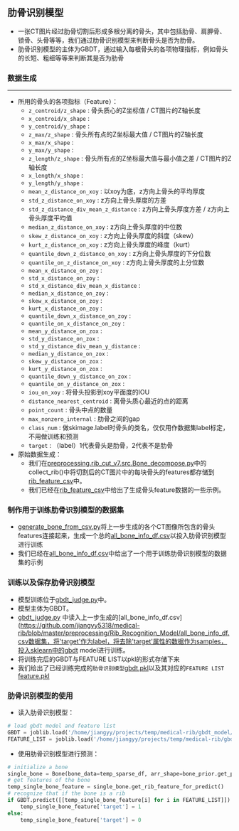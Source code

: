 ## 肋骨识别模型
- 一张CT图片经过肋骨切割后形成多根分离的骨头，其中包括肋骨、肩胛骨、锁骨、头骨等等，我们通过肋骨识别模型来判断骨头是否为肋骨。
- 肋骨识别模型的主体为GBDT，通过输入每根骨头的各项物理指标，例如骨头的长短、粗细等等来判断其是否为肋骨
### 数据生成
---
- 所用的骨头的各项指标（Feature）：
  - `z_centroid/z_shape` : 骨头质心的Z坐标值 / CT图片的Z轴长度
  - `x_centroid/x_shape` :
  - `y_centroid/y_shape` :
  - `z_max/z_shape` : 骨头所有点的Z坐标最大值 / CT图片的Z轴长度
  - `x_max/x_shape` :
  - `y_max/y_shape` : 
  - `z_length/z_shape` : 骨头所有点的Z坐标最大值与最小值之差 / CT图片的Z轴长度
  - `x_length/x_shape` :
  - `y_length/y_shape` :
  - `mean_z_distance_on_xoy` : 以xoy为底，z方向上骨头的平均厚度
  - `std_z_distance_on_xoy` : z方向上骨头厚度的方差
  - `std_z_distance_div_mean_z_distance` : z方向上骨头厚度方差 / z方向上骨头厚度平均值
  - `median_z_distance_on_xoy` : z方向上骨头厚度的中位数
  - `skew_z_distance_on_xoy` : z方向上骨头厚度的斜度（skew）
  - `kurt_z_distance_on_xoy` : z方向上骨头厚度的峰度（kurt）
  - `quantile_down_z_distance_on_xoy` : z方向上骨头厚度的下分位数
  - `quantile_on_z_distance_on_xoy` : z方向上骨头厚度的上分位数
  - `mean_x_distance_on_zoy` : 
  - `std_x_distance_on_zoy` : 
  - `std_x_distance_div_mean_x_distance` : 
  - `median_x_distance_on_zoy` : 
  - `skew_x_distance_on_zoy` : 
  - `kurt_x_distance_on_zoy` : 
  - `quantile_down_x_distance_on_zoy` : 
  - `quantile_on_x_distance_on_zoy` : 
  - `mean_y_distance_on_zox` : 
  - `std_y_distance_on_zox` : 
  - `std_y_distance_div_mean_y_distance` : 
  - `median_y_distance_on_zox` : 
  - `skew_y_distance_on_zox` : 
  - `kurt_y_distance_on_zox` : 
  - `quantile_down_y_distance_on_zox` : 
  - `quantile_on_y_distance_on_zox` : 
  - `iou_on_xoy` : 将骨头投影到xoy平面度的IOU
  - `distance_nearest_centroid` : 离骨头质心最近的点的距离
  - `point_count` : 骨头中点的数量
  - `max_nonzero_internal` : 肋骨之间的gap
  - `class_num` : 做skimage.label时骨头的类名，仅仅用作数据集label标定，不用做训练和预测
  - `target` : （label）1代表骨头是肋骨，2代表不是肋骨
- 原始数据生成：
  - 我们在[preprocessing.rib_cut_v7.src.Bone_decompose.py](https://github.com/jiangyy5318/medical-rib/blob/master/preprocessing/rib_cut_v7/src/Bone_decompose.py)中的collect_rib()中将切割后的CT图片中的每块骨头的features都存储到[rib_feature_csv](https://github.com/jiangyy5318/medical-rib/tree/master/preprocessing/Rib_Recognition_Model/rib_feature_csv)中。
  - 我们已经在[rib_feature_csv](https://github.com/jiangyy5318/medical-rib/tree/master/preprocessing/Rib_Recognition_Model/rib_feature_csv)中给出了生成骨头feature数据的一些示例。
### 制作用于训练肋骨识别模型的数据集
- [generate_bone_from_csv.py](https://github.com/jiangyy5318/medical-rib/blob/master/preprocessing/Rib_Recognition_Model/generate_bone_info_csv.py)将上一步生成的各个CT图像所包含的骨头features连接起来，生成一个总的[all_bone_info_df.csv](https://github.com/jiangyy5318/medical-rib/blob/master/preprocessing/Rib_Recognition_Model/all_bone_info_df.csv)以投入肋骨识别模型进行训练
- 我们已经在[all_bone_info_df.csv](https://github.com/jiangyy5318/medical-rib/blob/master/preprocessing/Rib_Recognition_Model/all_bone_info_df.csv)中给出了一个用于训练肋骨识别模型的数据集的示例
### 训练以及保存肋骨识别模型
- 模型训练位于[gbdt_judge.py](https://github.com/jiangyy5318/medical-rib/blob/master/preprocessing/Rib_Recognition_Model/gbdt_judge_rib.py)中。
- 模型主体为GBDT。
- [gbdt_judge.py](https://github.com/jiangyy5318/medical-rib/blob/master/preprocessing/Rib_Recognition_Model/gbdt_judge_rib.py) 中读入上一步生成的[all_bone_info_df.csv](https://github.com/jiangyy5318/medical-rib/blob/master/preprocessing/Rib_Recognition_Model/all_bone_info_df.csv数据集，将'target'作为label，将去除'target'属性的数据作为samples，投入sklearn中的gbdt model进行训练。
- 将训练完后的GBDT与FEATURE LIST以pkl的形式存储下来
- 我们给出了已经训练完成的`肋骨识别模型`[gbdt.pkl](https://github.com/jiangyy5318/medical-rib/blob/master/preprocessing/Rib_Recognition_Model/gbdt.pkl)以及其对应的`FEATURE LIST` [feature.pkl](https://github.com/jiangyy5318/medical-rib/blob/master/preprocessing/Rib_Recognition_Model/feature.pkl)
### 肋骨识别模型的使用
- 读入肋骨识别模型：
```python
# load gbdt model and feature list
GBDT = joblib.load('/home/jiangyy/projects/temp/medical-rib/gbdt_model/gbdt.pkl')
FEATURE_LIST = joblib.load('/home/jiangyy/projects/temp/medical-rib/gbdt_model/feature.pkl')
```
- 使用肋骨识别模型进行预测：
```python
# initialize a bone
single_bone = Bone(bone_data=temp_sparse_df, arr_shape=bone_prior.get_prior_shape(), spine_width=100, prior_zoy_center_y_axis_line_df=bone_prior.get_zoy_symmetric_y_axis_line_df())
# get features of the bone
temp_single_bone_feature = single_bone.get_rib_feature_for_predict()
# recognize that if the bone is a rib
if GBDT.predict([[temp_single_bone_feature[i] for i in FEATURE_LIST]]):
    temp_single_bone_feature['target'] = 1
else:
    temp_single_bone_feature['target'] = 0
```
